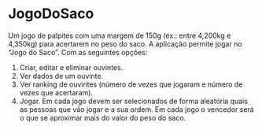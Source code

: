 # JogoDoSaco
 Um jogo de palpites com uma margem de 150g (ex.: entre 4,200kg e 4,350kg) para acertarem no peso do saco. 
A aplicação  permite jogar no “Jogo do Saco”. Com as seguintes opções:
1. Criar, editar e eliminar ouvintes.
2. Ver dados de um ouvinte.
3. Ver ranking de ouvintes (número de vezes que jogaram e número de vezes que acertaram).
4. Jogar.
Em cada jogo devem ser selecionados de forma aleatória quais as pessoas que vão jogar e a sua ordem. Em cada jogo o vencedor será o que se aproximar mais do valor do peso do saco.
